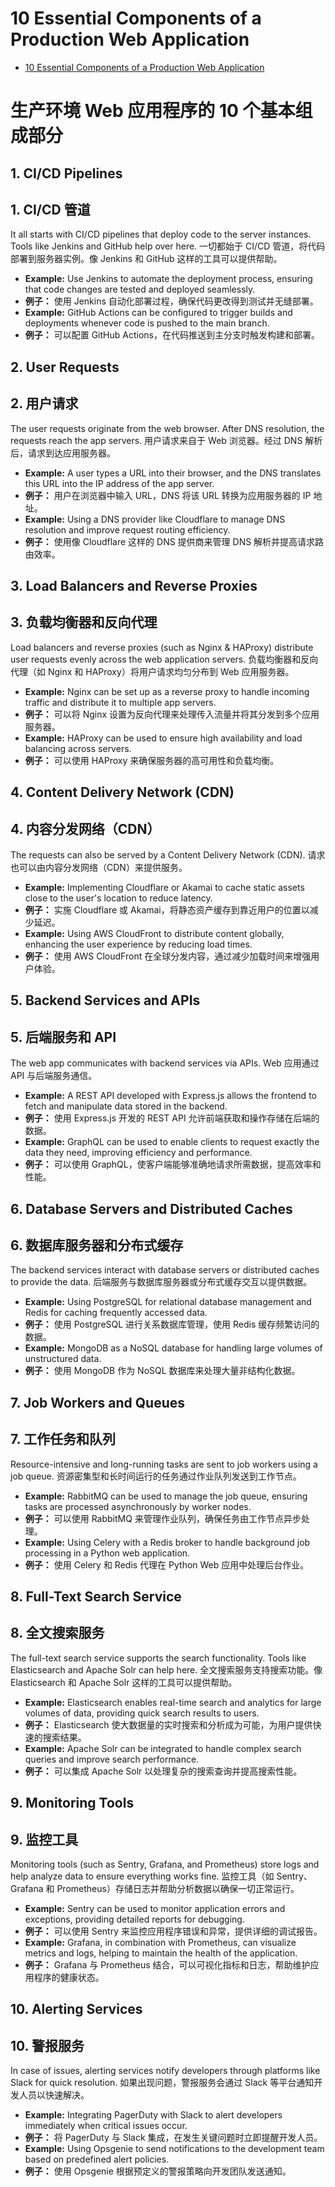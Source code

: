 # 10 Essential Components of a Production Web Application

- [10 Essential Components of a Production Web Application](https://codebitwave.com/system-design-101-10-essential-components-of-a-production-web-application/)
  
# 生产环境 Web 应用程序的 10 个基本组成部分

## 1. CI/CD Pipelines
## 1. CI/CD 管道
It all starts with CI/CD pipelines that deploy code to the server instances. Tools like Jenkins and GitHub help over here.
一切都始于 CI/CD 管道，将代码部署到服务器实例。像 Jenkins 和 GitHub 这样的工具可以提供帮助。
- **Example:** Use Jenkins to automate the deployment process, ensuring that code changes are tested and deployed seamlessly.
- **例子：** 使用 Jenkins 自动化部署过程，确保代码更改得到测试并无缝部署。
- **Example:** GitHub Actions can be configured to trigger builds and deployments whenever code is pushed to the main branch.
- **例子：** 可以配置 GitHub Actions，在代码推送到主分支时触发构建和部署。

## 2. User Requests
## 2. 用户请求
The user requests originate from the web browser. After DNS resolution, the requests reach the app servers.
用户请求来自于 Web 浏览器。经过 DNS 解析后，请求到达应用服务器。
- **Example:** A user types a URL into their browser, and the DNS translates this URL into the IP address of the app server.
- **例子：** 用户在浏览器中输入 URL，DNS 将该 URL 转换为应用服务器的 IP 地址。
- **Example:** Using a DNS provider like Cloudflare to manage DNS resolution and improve request routing efficiency.
- **例子：** 使用像 Cloudflare 这样的 DNS 提供商来管理 DNS 解析并提高请求路由效率。

## 3. Load Balancers and Reverse Proxies
## 3. 负载均衡器和反向代理
Load balancers and reverse proxies (such as Nginx & HAProxy) distribute user requests evenly across the web application servers.
负载均衡器和反向代理（如 Nginx 和 HAProxy）将用户请求均匀分布到 Web 应用服务器。
- **Example:** Nginx can be set up as a reverse proxy to handle incoming traffic and distribute it to multiple app servers.
- **例子：** 可以将 Nginx 设置为反向代理来处理传入流量并将其分发到多个应用服务器。
- **Example:** HAProxy can be used to ensure high availability and load balancing across servers.
- **例子：** 可以使用 HAProxy 来确保服务器的高可用性和负载均衡。

## 4. Content Delivery Network (CDN)
## 4. 内容分发网络（CDN）
The requests can also be served by a Content Delivery Network (CDN).
请求也可以由内容分发网络（CDN）来提供服务。
- **Example:** Implementing Cloudflare or Akamai to cache static assets close to the user's location to reduce latency.
- **例子：** 实施 Cloudflare 或 Akamai，将静态资产缓存到靠近用户的位置以减少延迟。
- **Example:** Using AWS CloudFront to distribute content globally, enhancing the user experience by reducing load times.
- **例子：** 使用 AWS CloudFront 在全球分发内容，通过减少加载时间来增强用户体验。

## 5. Backend Services and APIs
## 5. 后端服务和 API
The web app communicates with backend services via APIs.
Web 应用通过 API 与后端服务通信。
- **Example:** A REST API developed with Express.js allows the frontend to fetch and manipulate data stored in the backend.
- **例子：** 使用 Express.js 开发的 REST API 允许前端获取和操作存储在后端的数据。
- **Example:** GraphQL can be used to enable clients to request exactly the data they need, improving efficiency and performance.
- **例子：** 可以使用 GraphQL，使客户端能够准确地请求所需数据，提高效率和性能。

## 6. Database Servers and Distributed Caches
## 6. 数据库服务器和分布式缓存
The backend services interact with database servers or distributed caches to provide the data.
后端服务与数据库服务器或分布式缓存交互以提供数据。
- **Example:** Using PostgreSQL for relational database management and Redis for caching frequently accessed data.
- **例子：** 使用 PostgreSQL 进行关系数据库管理，使用 Redis 缓存频繁访问的数据。
- **Example:** MongoDB as a NoSQL database for handling large volumes of unstructured data.
- **例子：** 使用 MongoDB 作为 NoSQL 数据库来处理大量非结构化数据。

## 7. Job Workers and Queues
## 7. 工作任务和队列
Resource-intensive and long-running tasks are sent to job workers using a job queue.
资源密集型和长时间运行的任务通过作业队列发送到工作节点。
- **Example:** RabbitMQ can be used to manage the job queue, ensuring tasks are processed asynchronously by worker nodes.
- **例子：** 可以使用 RabbitMQ 来管理作业队列，确保任务由工作节点异步处理。
- **Example:** Using Celery with a Redis broker to handle background job processing in a Python web application.
- **例子：** 使用 Celery 和 Redis 代理在 Python Web 应用中处理后台作业。

## 8. Full-Text Search Service
## 8. 全文搜索服务
The full-text search service supports the search functionality. Tools like Elasticsearch and Apache Solr can help here.
全文搜索服务支持搜索功能。像 Elasticsearch 和 Apache Solr 这样的工具可以提供帮助。
- **Example:** Elasticsearch enables real-time search and analytics for large volumes of data, providing quick search results to users.
- **例子：** Elasticsearch 使大数据量的实时搜索和分析成为可能，为用户提供快速的搜索结果。
- **Example:** Apache Solr can be integrated to handle complex search queries and improve search performance.
- **例子：** 可以集成 Apache Solr 以处理复杂的搜索查询并提高搜索性能。

## 9. Monitoring Tools
## 9. 监控工具
Monitoring tools (such as Sentry, Grafana, and Prometheus) store logs and help analyze data to ensure everything works fine.
监控工具（如 Sentry、Grafana 和 Prometheus）存储日志并帮助分析数据以确保一切正常运行。
- **Example:** Sentry can be used to monitor application errors and exceptions, providing detailed reports for debugging.
- **例子：** 可以使用 Sentry 来监控应用程序错误和异常，提供详细的调试报告。
- **Example:** Grafana, in combination with Prometheus, can visualize metrics and logs, helping to maintain the health of the application.
- **例子：** Grafana 与 Prometheus 结合，可以可视化指标和日志，帮助维护应用程序的健康状态。

## 10. Alerting Services
## 10. 警报服务
In case of issues, alerting services notify developers through platforms like Slack for quick resolution.
如果出现问题，警报服务会通过 Slack 等平台通知开发人员以快速解决。
- **Example:** Integrating PagerDuty with Slack to alert developers immediately when critical issues occur.
- **例子：** 将 PagerDuty 与 Slack 集成，在发生关键问题时立即提醒开发人员。
- **Example:** Using Opsgenie to send notifications to the development team based on predefined alert policies.
- **例子：** 使用 Opsgenie 根据预定义的警报策略向开发团队发送通知。
